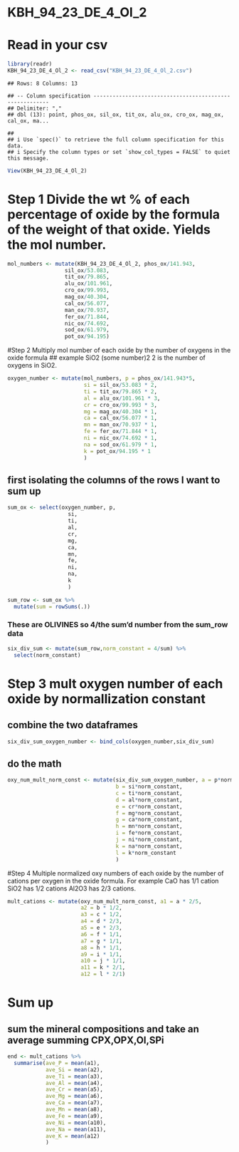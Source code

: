 KBH\_94\_23\_DE\_4\_Ol\_2
================

# Read in your csv

``` r
library(readr)
KBH_94_23_DE_4_Ol_2 <- read_csv("KBH_94_23_DE_4_Ol_2.csv")
```

    ## Rows: 8 Columns: 13

    ## -- Column specification --------------------------------------------------------
    ## Delimiter: ","
    ## dbl (13): point, phos_ox, sil_ox, tit_ox, alu_ox, cro_ox, mag_ox, cal_ox, ma...

    ## 
    ## i Use `spec()` to retrieve the full column specification for this data.
    ## i Specify the column types or set `show_col_types = FALSE` to quiet this message.

``` r
View(KBH_94_23_DE_4_Ol_2)
```

# Step 1 Divide the wt % of each percentage of oxide by the formula of the weight of that oxide. Yields the mol number.

``` r
mol_numbers <- mutate(KBH_94_23_DE_4_Ol_2, phos_ox/141.943,
                  sil_ox/53.083,
                  tit_ox/79.865,
                  alu_ox/101.961,
                  cro_ox/99.993,
                  mag_ox/40.304,
                  cal_ox/56.077,
                  man_ox/70.937,
                  fer_ox/71.844,
                  nic_ox/74.692,
                  sod_ox/61.979,
                  pot_ox/94.195)
```

\#Step 2 Multiply mol number of each oxide by the number of oxygens in
the oxide formula \#\# example SiO2 (some number)2 2 is the number of
oxygens in SiO2.

``` r
oxygen_number <- mutate(mol_numbers, p = phos_ox/141.943*5,
                        si = sil_ox/53.083 * 2,
                        ti = tit_ox/79.865 * 2,
                        al = alu_ox/101.961 * 3,
                        cr = cro_ox/99.993 * 3,
                        mg = mag_ox/40.304 * 1,
                        ca = cal_ox/56.077 * 1,
                        mn = man_ox/70.937 * 1,
                        fe = fer_ox/71.844 * 1,
                        ni = nic_ox/74.692 * 1,
                        na = sod_ox/61.979 * 1,
                        k = pot_ox/94.195 * 1
                        )
```

## first isolating the columns of the rows I want to sum up

``` r
sum_ox <- select(oxygen_number, p,
                   si,
                   ti,
                   al,
                   cr,
                   mg,
                   ca,
                   mn,
                   fe,
                   ni,
                   na,
                   k
                   )
```

``` r
sum_row <- sum_ox %>% 
  mutate(sum = rowSums(.))
```

### These are OLIVINES so 4/the sum’d number from the sum\_row data

``` r
six_div_sum <- mutate(sum_row,norm_constant = 4/sum) %>% 
  select(norm_constant)
```

# Step 3 mult oxygen number of each oxide by normallization constant

## combine the two dataframes

``` r
six_div_sum_oxygen_number <- bind_cols(oxygen_number,six_div_sum)
```

## do the math

``` r
oxy_num_mult_norm_const <- mutate(six_div_sum_oxygen_number, a = p*norm_constant,
                                  b = si*norm_constant,
                                  c = ti*norm_constant,
                                  d = al*norm_constant,
                                  e = cr*norm_constant,
                                  f = mg*norm_constant,
                                  g = ca*norm_constant,
                                  h = mn*norm_constant,
                                  i = fe*norm_constant,
                                  j = ni*norm_constant,
                                  k = na*norm_constant,
                                  l = k*norm_constant
                                  )
```

\#Step 4 Multiple normalized oxy numbers of each oxide by the number of
cations per oxygen in the oxide formula. For example CaO has 1/1 cation
SiO2 has 1/2 cations Al2O3 has 2/3 cations.

``` r
mult_cations <- mutate(oxy_num_mult_norm_const, a1 = a * 2/5,
                       a2 = b * 1/2,
                       a3 = c * 1/2,
                       a4 = d * 2/3,
                       a5 = e * 2/3,
                       a6 = f * 1/1,
                       a7 = g * 1/1,
                       a8 = h * 1/1,
                       a9 = i * 1/1,
                       a10 = j * 1/1,
                       a11 = k * 2/1,
                       a12 = l * 2/1)
```

# Sum up

## sum the mineral compositions and take an average summing CPX,OPX,Ol,SPi

``` r
end <- mult_cations %>% 
  summarise(ave_P = mean(a1),
            ave_Si = mean(a2),
            ave_Ti = mean(a3),
            ave_Al = mean(a4),
            ave_Cr = mean(a5),
            ave_Mg = mean(a6),
            ave_Ca = mean(a7),
            ave_Mn = mean(a8),
            ave_Fe = mean(a9),
            ave_Ni = mean(a10),
            ave_Na = mean(a11),
            ave_K = mean(a12) 
            )
```
